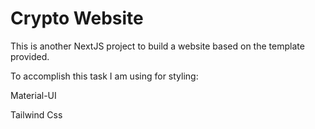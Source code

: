 # Crypto Website

This is another NextJS project to build a website based on the template provided.

To accomplish this task I am using  for styling:

Material-UI

Tailwind Css
